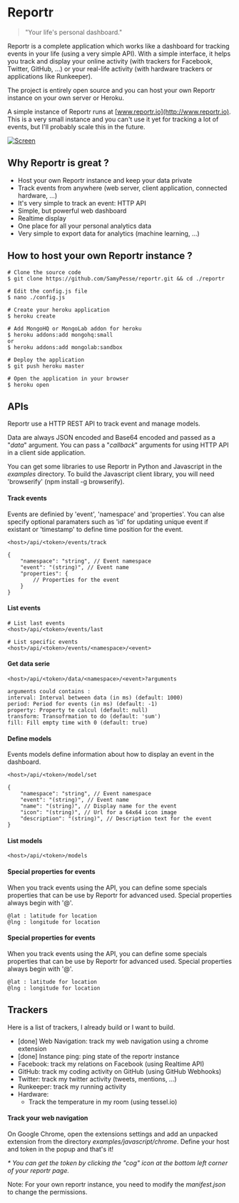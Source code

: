 # Reportr
> "Your life's personal dashboard."

Reportr is a complete application which works like a dashboard for tracking events in your life (using a very simple API). With a simple interface, it helps you track and display your online activity (with trackers for Facebook, Twitter, GitHub, ...) or your real-life activity (with hardware trackers or applications like Runkeeper).

The project is entirely open source and you can host your own Reportr instance on your own server or Heroku.

A simple instance of Reportr runs at [www.reportr.io](http://www.reportr.io). This is a very small instance and you can't use it yet for tracking a lot of events, but I'll probably scale this in the future.

[![Screen](https://raw.github.com/SamyPesse/reportr/master/public/static/images/screens/1.png)](https://raw.github.com/SamyPesse/reportr/master/public/static/images/screens/1.png)

## Why Reportr is great ?

* Host your own Reportr instance and keep your data private
* Track events from anywhere (web server, client application, connected hardware, ...)
* It's very simple to track an event: HTTP API
* Simple, but powerful web dashboard
* Realtime display
* One place for all your personal analytics data
* Very simple to export data for analytics (machine learning, ...)

## How to host your own Reportr instance ?

```
# Clone the source code
$ git clone https://github.com/SamyPesse/reportr.git && cd ./reportr

# Edit the config.js file
$ nano ./config.js

# Create your heroku application
$ heroku create

# Add MongoHQ or MongoLab addon for heroku
$ heroku addons:add mongohq:small
or
$ heroku addons:add mongolab:sandbox

# Deploy the application
$ git push heroku master

# Open the application in your browser
$ heroku open
```

## APIs

Reportr use a HTTP REST API to track event and manage models.

Data are always JSON encoded and Base64 encoded and passed as a "*data*" argument. You can pass a "*callback*" arguments for using HTTP API in a client side application.

You can get some libraries to use Reportr in Python and Javascript in the *examples* directory. To build the Javascript client library, you will need 'browserify' (npm install -g browserify).

#### Track events

Events are definied by 'event', 'namespace' and 'properties'. You can alse specify optional paramaters such as 'id' for updating unique event if existant or 'timestamp' to define time position for the event.

```
<host>/api/<token>/events/track

{
	"namespace": "string", // Event namespace
	"event": "(string)", // Event name
	"properties": {
		// Properties for the event
	}
}
```

#### List events

```
# List last events
<host>/api/<token>/events/last

# List specific events
<host>/api/<token>/events/<namespace>/<event>
```


#### Get data serie

```
<host>/api/<token>/data/<namespace>/<event>?arguments

arguments could contains :
interval: Interval between data (in ms) (default: 1000)
period: Period for events (in ms) (default: -1)
property: Property te calcul (default: null)
transform: Transofrmation to do (default: 'sum')
fill: Fill empty time with 0 (default: true)
```

#### Define models

Events models define information about how to display an event in the dashboard.

```
<host>/api/<token>/model/set

{
	"namespace": "string", // Event namespace
	"event": "(string)", // Event name
	"name": "(string)", // Display name for the event
	"icon": "(string)", // Url for a 64x64 icon image
	"description": "(string)", // Description text for the event
}
```

#### List models

```
<host>/api/<token>/models
```

#### Special properties for events

When you track events using the API, you can define some specials properties that can be use by Reportr for advanced used. Special properties always begin with '@'.

```
@lat : latitude for location
@lng : longitude for location
```

#### Special properties for events

When you track events using the API, you can define some specials properties that can be use by Reportr for advanced used. Special properties always begin with '@'.

```
@lat : latitude for location
@lng : longitude for location
```

## Trackers

Here is a list of trackers, I already build or I want to build.

* [done] Web Navigation: track my web navigation using a chrome extension
* [done] Instance ping: ping state of the reportr instance
* Facebook: track my relations on Facebook (using Realtime API)
* GitHub: track my coding activity on GitHub (using GitHub Webhooks)
* Twitter: track my twitter activity (tweets, mentions, ...)
* Runkeeper: track my running activity
* Hardware:
	* Track the temperature in my room (using tessel.io)

#### Track your web navigation

On Google Chrome, open the extensions settings and add an unpacked extension from the directory *examples/javascript/chrome*.
Define your host and token in the popup and that's it!

_* You can get the token by clicking the "cog" icon at the bottom left corner of your reportr page._

Note: For your own reportr instance, you need to modify the *manifest.json* to change the permissions.

